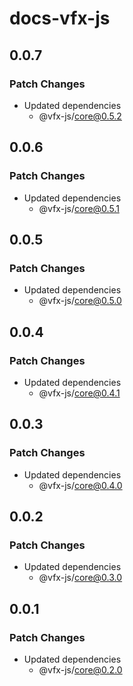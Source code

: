# docs-vfx-js

## 0.0.7

### Patch Changes

-   Updated dependencies
    -   @vfx-js/core@0.5.2

## 0.0.6

### Patch Changes

-   Updated dependencies
    -   @vfx-js/core@0.5.1

## 0.0.5

### Patch Changes

-   Updated dependencies
    -   @vfx-js/core@0.5.0

## 0.0.4

### Patch Changes

-   Updated dependencies
    -   @vfx-js/core@0.4.1

## 0.0.3

### Patch Changes

-   Updated dependencies
    -   @vfx-js/core@0.4.0

## 0.0.2

### Patch Changes

-   Updated dependencies
    -   @vfx-js/core@0.3.0

## 0.0.1

### Patch Changes

-   Updated dependencies
    -   @vfx-js/core@0.2.0
